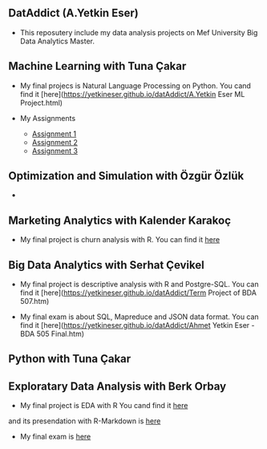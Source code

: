 ## DatAddict (A.Yetkin Eser)

- This reposutery include my data analysis projects on Mef University Big Data Analytics Master.

## Machine Learning with Tuna Çakar

- My final projecs is Natural Language Processing on Python. You cand find it [here](https://yetkineser.github.io/datAddict/A.Yetkin Eser ML Project.html)

- My Assignments
  * [Assignment 1](https://yetkineser.github.io/datAddict/BDA_502_ML_Assignment_1.htm)
  * [Assignment 2](https://yetkineser.github.io/datAddict/ML+Assignment+2.html)
  * [Assignment 3](https://yetkineser.github.io/datAddict/ML+Assignment+3.html)

## Optimization and Simulation with Özgür Özlük

- 

## Marketing Analytics with Kalender Karakoç

- My final project is churn analysis with R. You can find it [here](https://yetkineser.github.io/datAddict/20180523_Marketing_Final.html)

## Big Data Analytics with Serhat Çevikel

- My final project is descriptive analysis with R and Postgre-SQL. You can find it [here](https://yetkineser.github.io/datAddict/Term Project of BDA 507.htm)

- My final exam is about SQL, Mapreduce and JSON data format. You can find it [here](https://yetkineser.github.io/datAddict/Ahmet Yetkin Eser - BDA 505 Final.htm)

## Python with Tuna Çakar

## Exploratary Data Analysis with Berk Orbay

- My final project is EDA with R You cand find it [here](https://yetkineser.github.io/datAddict/20171218_BigMartEce.htm)

and its presendation with R-Markdown is [here](https://yetkineser.github.io/datAddict/20171219_BigMart_Pres_Ece.html)

- My final exam is [here](https://yetkineser.github.io/datAddict/Ahmet_Yetkin_Eser_Final.htm)

